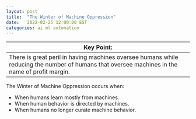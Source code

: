 ```yaml
---
layout: post
title:  "The Winter of Machine Oppression"
date:   2022-02-25 12:00:00 EST
categories: ai ml automation
---
```

| Key Point: |
| ---- |
| There is great peril in having machines oversee humans while reducing the number of humans that oversee machines in the name of profit margin. |

The Winter of Machine Oppression occurs when:

- When humans learn mostly from machines.
- When human behavior is directed by machines.
- When humans no longer curate machine behavior.
